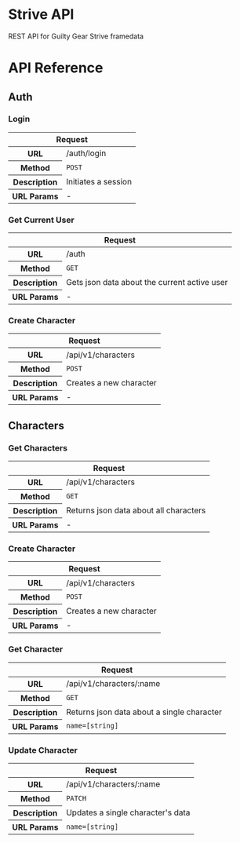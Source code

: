 # Strive API
REST API for Guilty Gear Strive framedata


# API Reference

## Auth

### Login

<table>
<thead>

<tr><th colspan=2>Request</th></tr>

</thead>
<tbody>

<tr>
<th scope='row'>URL</th>
<td>/auth/login</td>
</tr>

<tr>
<th scope='row'>Method</th>
<td><code>POST</code></td>
</tr>


<tr>
<th scope='row'>Description</th>
<td>Initiates a session</td>
</tr>

<tr>
<th scope='row'>URL Params</th>
<td>-</td>
</tr>

</tbody>
</table>

### Get Current User

<table>
<thead>

<tr><th colspan=2>Request</th></tr>

</thead>
<tbody>

<tr>
<th scope='row'>URL</th>
<td>/auth</td>
</tr>

<tr>
<th scope='row'>Method</th>
<td><code>GET</code></td>
</tr>


<tr>
<th scope='row'>Description</th>
<td>Gets json data about the current active user</td>
</tr>

<tr>
<th scope='row'>URL Params</th>
<td>-</td>
</tr>

</tbody>
</table>

### Create Character

<table>
<thead>

<tr><th colspan=2>Request</th></tr>

</thead>
<tbody>

<tr>
<th scope='row'>URL</th>
<td>/api/v1/characters</td>
</tr>

<tr>
<th scope='row'>Method</th>
<td><code>POST</code></td>
</tr>


<tr>
<th scope='row'>Description</th>
<td>Creates a new character</td>
</tr>

<tr>
<th scope='row'>URL Params</th>
<td>-</td>
</tr>

</tbody>
</table>

## Characters

### Get Characters

<table>
<thead>

<tr><th colspan=2>Request</th></tr>

</thead>
<tbody>

<tr>
<th scope='row'>URL</th>
<td>/api/v1/characters</td>
</tr>

<tr>
<th scope='row'>Method</th>
<td><code>GET</code></td>
</tr>


<tr>
<th scope='row'>Description</th>
<td>Returns json data about all characters</td>
</tr>

<tr>
<th scope='row'>URL Params</th>
<td>-</td>
</tr>

</tbody>
</table>

### Create Character

<table>
<thead>

<tr><th colspan=2>Request</th></tr>

</thead>
<tbody>

<tr>
<th scope='row'>URL</th>
<td>/api/v1/characters</td>
</tr>

<tr>
<th scope='row'>Method</th>
<td><code>POST</code></td>
</tr>


<tr>
<th scope='row'>Description</th>
<td>Creates a new character</td>
</tr>

<tr>
<th scope='row'>URL Params</th>
<td>-</td>
</tr>

</tbody>
</table>


### Get Character

<table>
<thead>

<tr><th colspan=2>Request</th></tr>

</thead>
<tbody>

<tr>
<th scope='row'>URL</th>
<td>/api/v1/characters/:name</td>
</tr>

<tr>
<th scope='row'>Method</th>
<td><code>GET</code></td>
</tr>


<tr>
<th scope='row'>Description</th>
<td>Returns json data about a single character</td>
</tr>

<tr>
<th scope='row'>URL Params</th>
<td><code>name=[string]</code></td>
</tr>

</tbody>
</table>


### Update Character

<table>
<thead>

<tr><th colspan=2>Request</th></tr>

</thead>
<tbody>

<tr>
<th scope='row'>URL</th>
<td>/api/v1/characters/:name</td>
</tr>

<tr>
<th scope='row'>Method</th>
<td><code>PATCH</code></td>
</tr>


<tr>
<th scope='row'>Description</th>
<td>Updates a single character's data</td>
</tr>

<tr>
<th scope='row'>URL Params</th>
<td><code>name=[string]</code></td>
</tr>

</tbody>
</table>



